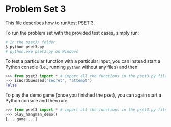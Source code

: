# Problem Set 3

This file describes how to run/test PSET 3.

To run the problem set with the provided test cases, simply run:

```sh
# In the pset3/ folder
$ python pset3.py
# python.exe pset3.py on Windows
```

To test a particular function with a particular input, you can instead start a Python console (i.e., running `python` without any files) and then:
```py
>>> from pset3 import * # import all the functions in the pset3.py file
>>> isWordGuessed("secret", "attempt")
False
```

To play the demo game (once you finished the pset), you can again start a Python console and then run:
```py
>>> from pset3 import * # import all the functions in the pset3.py file
>>> play_hangman_demo()
[... game ...]
```
